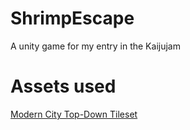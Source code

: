 # ShrimpEscape
 A unity game for my entry in the Kaijujam


# Assets used

[Modern City Top-Down Tileset](https://shatteredreality.itch.io/modern-city)
